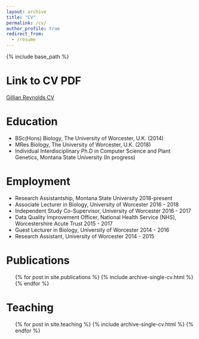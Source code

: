 ```yaml
---
layout: archive
title: "CV"
permalink: /cv/
author_profile: true
redirect_from:
  - /resume
---
```


{% include base_path %}

Link to CV PDF
======

[Gillian Reynolds CV](https://glfrey.github.io/files/C_V_.pdf)


Education
======
* BSc(Hons) Biology, The University of Worcester, U.K. (2014)
* MRes Biology, The University of Worcester, U.K. (2018)
* Individual Interdisciplinary Ph.D in Computer Science and Plant Genetics, Montana State University  (In progress)

Employment
======
* Research Assistantship, Montana State University 2018-present  
* Associate Lecturer in Biology, University of Worcester 2016 - 2018
* Independent Study Co-Supervisor, University of Worcester 2016 - 2017
* Data Quality Improvement Officer, National Health Service (NHS), Worcestershire Acute Trust 2015 - 2017
* Guest Lecturer in Biology, University of Worcester 2014 - 2016
* Research Assistant, University of Worcester 2014 - 2015

Publications
======
  <ul>{% for post in site.publications %}
    {% include archive-single-cv.html %}
  {% endfor %}</ul>

  
Teaching
======
  <ul>{% for post in site.teaching %}
    {% include archive-single-cv.html %}
  {% endfor %}</ul>
  
